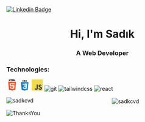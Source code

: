 [![Linkedin Badge](https://img.shields.io/badge/-sadıkçavdar-blue?style=flat-square&logo=Linkedin&logoColor=white&link=https://www.linkedin.com/in/sadıkçavdar/)](https://www.linkedin.com/in/sad%C4%B1k-%C3%A7avdar-b5564123a/)

<h1 align="center">Hi, I'm Sadık</h1>
<h3 align="center">A Web Developer</h3>

<h3 align="left">Technologies:</h3>
<p align="left"> 
<img src="https://raw.githubusercontent.com/devicons/devicon/master/icons/html5/html5-original-wordmark.svg" alt="html5" width="30" height="30"/>
<img src="https://raw.githubusercontent.com/devicons/devicon/master/icons/css3/css3-original-wordmark.svg" alt="css3" width="28" height="28"/>
<img src="https://raw.githubusercontent.com/devicons/devicon/master/icons/javascript/javascript-original.svg" alt="javascript" width="30" height="30"/>
<img src="https://www.vectorlogo.zone/logos/git-scm/git-scm-icon.svg" alt="git" width="30" height="30"/>
<img src="https://upload.wikimedia.org/wikipedia/commons/d/d5/Tailwind_CSS_Logo.svg" alt="tailwindcss" width="33" height="30"/>
<img src="https://upload.wikimedia.org/wikipedia/commons/thumb/4/47/React.svg/1200px-React.svg.png" alt="react" width="33" height="30"/>

<p><img align="left" src="https://github-readme-stats.vercel.app/api/top-langs?username=sadkcvd&show_icons=true&theme=radical&locale=en&layout=compact" alt="sadkcvd" width="55%" /></p>

<p><img align="center" src="https://github-readme-stats.vercel.app/api?username=sadkcvd&show_icons=true&theme=dark&locale=en" alt="sadkcvd" width="55%" /></p>

![ThanksYou](https://img.shields.io/badge/🙏Thank_You_For_Spending_a_Moment_On_My_Profile,_Happy_Coding,_All_The_Very_Best-dodgerred.svg?style=for-the-badge)

